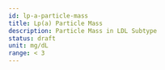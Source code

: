 ```yaml
---
id: lp-a-particle-mass
title: Lp(a) Particle Mass
description: Particle Mass in LDL Subtype
status: draft
unit: mg/dL
range: < 3
---
```


